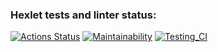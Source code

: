 ### Hexlet tests and linter status:
[![Actions Status](https://github.com/BellatorJS/frontend-project-lvl1/workflows/hexlet-check/badge.svg)](https://github.com/BellatorJS/frontend-project-lvl1/actions)
[![Maintainability](https://api.codeclimate.com/v1/badges/a99a88d28ad37a79dbf6/maintainability)](https://codeclimate.com/github/codeclimate/codeclimate/maintainability)
[![Testing_CI](https://github.com/BellatorJS/frontend-project-lvl1/actions/workflows/testProgect.yml/badge.svg)](https://github.com/BellatorJS/frontend-project-lvl1/actions/workflows/testProgect.yml)
